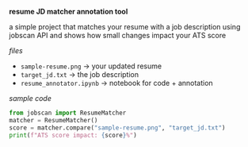 **resume JD matcher annotation tool**

a simple project that matches your resume with a job description using jobscan API and shows how small changes impact your ATS score

*files*
- `sample-resume.png` → your updated resume
- `target_jd.txt` → the job description
- `resume_annotator.ipynb` → notebook for code + annotation

*sample code*
```python
from jobscan import ResumeMatcher
matcher = ResumeMatcher()
score = matcher.compare("sample-resume.png", "target_jd.txt")
print(f"ATS score impact: {score}%")
